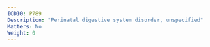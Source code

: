 ```yaml
---
ICD10: P789
Description: "Perinatal digestive system disorder, unspecified"
Matters: No
Weight: 0
---
```

